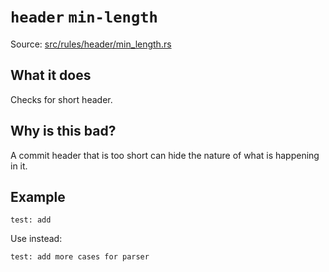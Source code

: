 # `header` `min-length`

Source: [src/rules/header/min_length.rs](../../src/rules/header/min_length.rs)

## What it does
Checks for short header.

## Why is this bad?
A commit header that is too short can hide the nature of what is happening in it.

## Example
```git-commit
test: add
```

Use instead:
```git-commit
test: add more cases for parser
```
